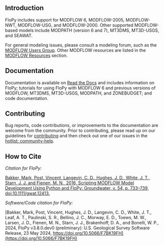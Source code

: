 Introduction
-----------------------------------------------

FloPy includes support for MODFLOW 6, MODFLOW-2005, MODFLOW-NWT, MODFLOW-USG, and MODFLOW-2000. Other supported MODFLOW-based models include MODPATH (version 6 and 7), MT3DMS, MT3D-USGS, and SEAWAT.

For general modeling issues, please consult a modeling forum, such as the [MODFLOW Users Group](https://groups.google.com/forum/#!forum/modflow).  Other MODFLOW resources are listed in the [MODFLOW Resources](https://github.com/modflowpy/flopy#modflow-resources) section.


Documentation
-----------------------------------------------

Documentation is available on [Read the Docs](https://flopy.readthedocs.io)
and includes information on FloPy; tutorials for using FloPy with MODFLOW 6
and previous versions of MODFLOW, MT3DMS, MT3D-USGS, MODPATH, and ZONEBUDGET;
and code documentation.


Contributing
------------------------------------------------

Bug reports, code contributions, or improvements to the documentation are welcome from the community. Prior to contributing, please read up on our guidelines for [contributing](https://github.com/modflowpy/flopy/blob/develop/CONTRIBUTING.md) and then check out one of our issues in the [hotlist: community-help](https://github.com/modflowpy/flopy/labels/hotlist%3A%20community%20help).


How to Cite
-----------------------------------------------

*Citation for FloPy:*

[Bakker, Mark, Post, Vincent, Langevin, C. D., Hughes, J. D., White, J. T., Starn, J. J. and Fienen, M. N., 2016, Scripting MODFLOW Model Development Using Python and FloPy: Groundwater, v. 54, p. 733–739, doi:10.1111/gwat.12413.](https://doi.org/10.1111/gwat.12413)

*Software/Code citation for FloPy:*

[Bakker, Mark, Post, Vincent, Hughes, J. D., Langevin, C. D., White, J. T., Leaf, A. T., Paulinski, S. R., Bellino, J. C., Morway, E. D., Toews, M. W., Larsen, J. D., Fienen, M. N., Starn, J. J., Brakenhoff, D. A., and Bonelli, W. P., 2024, FloPy v3.8.0.dev0 (preliminary): U.S. Geological Survey Software Release, 23 May 2024, https://doi.org/10.5066/F7BK19FH](https://doi.org/10.5066/F7BK19FH)
